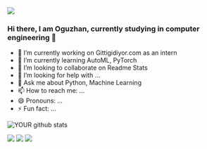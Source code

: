 <img src="https://tavvy.com/article/wp-content/uploads/2019/12/Artificial-Intelligence.jpg">

### Hi there, I am Oguzhan, currently studying in computer engineering 👋


- 🔭 I’m currently working on Gittigidiyor.com as an intern
- 🌱 I’m currently learning AutoML, PyTorch
- 👯 I’m looking to collaborate on Readme Stats
- 🤔 I’m looking for help with ...
- 💬 Ask me about Python, Machine Learning
- 📫 How to reach me: ...
- 😄 Pronouns: ...
- ⚡ Fun fact: ...

![YOUR github stats](https://github-readme-stats.vercel.app/api?username=oguuzhansahin)


[<img src="https://img.shields.io/badge/medium-%2312100E.svg?&style=for-the-badge&logo=medium&logoColor=white" />](https://medium.com/oguuzhansahiin)  [<img src="https://img.shields.io/badge/linkedin-%230077B5.svg?&style=for-the-badge&logo=linkedin&logoColor=white" />](https://www.linkedin.com/in/oguzhan-sahin-73b480165/) [<img src = "https://img.shields.io/badge/instagram-%23E4405F.svg?&style=for-the-badge&logo=instagram&logoColor=white">](https://www.instagram.com/oguzhannnsahin/) 
